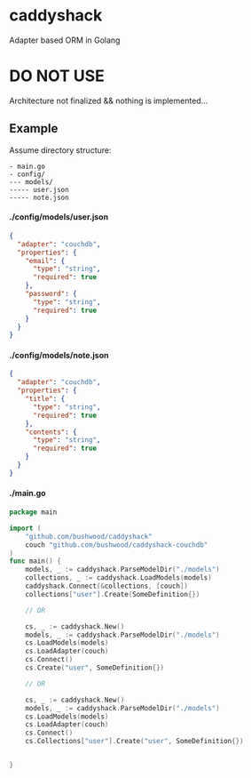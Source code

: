 # caddyshack

Adapter based ORM in Golang

# DO NOT USE

Architecture not finalized && nothing is implemented...

## Example

Assume directory structure:

```
- main.go
- config/
--- models/
----- user.json
----- note.json
```

#### ./config/models/user.json

```json
{
  "adapter": "couchdb",
  "properties": {
    "email": {
      "type": "string",
      "required": true
    },
    "password": {
      "type": "string",
      "required": true
    }
  }
}
```

#### ./config/models/note.json

```json
{
  "adapter": "couchdb",
  "properties": {
    "title": {
      "type": "string",
      "required": true
    },
    "contents": {
      "type": "string",
      "required": true
    }
  }
}
```

#### ./main.go

```go
package main

import (
    "github.com/bushwood/caddyshack"
  	couch "github.com/bushwood/caddyshack-couchdb"
)
func main() {
    models, _ := caddyshack.ParseModelDir("./models")
    collections, _ := caddyshack.LoadModels(models)
    caddyshack.Connect(&collections, [couch])
    collections["user"].Create(SomeDefinition{})

    // OR

    cs, _ := caddyshack.New()
    models, _ := caddyshack.ParseModelDir("./models")
    cs.LoadModels(models)
    cs.LoadAdapter(couch)
    cs.Connect()
    cs.Create("user", SomeDefinition{})

    // OR

    cs, _ := caddyshack.New()
    models, _ := caddyshack.ParseModelDir("./models")
    cs.LoadModels(models)
    cs.LoadAdapter(couch)
    cs.Connect()
    cs.Collections["user"].Create("user", SomeDefinition{})


}
```

